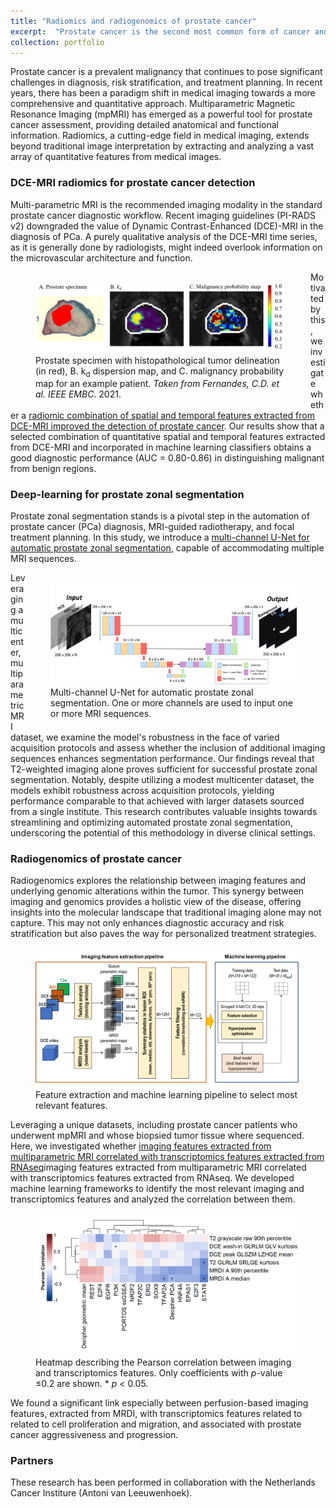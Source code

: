 ```yaml
---
title: "Radiomics and radiogenomics of prostate cancer"
excerpt:  "Prostate cancer is the second most common form of cancer and one of the most lethal in western men. Timely and accurate diagnosis is crucial. Multiparametric MRI is currently the recommended imaging modality for prostate cancer. However, it is not sufficiently accurate to replace systematic biopsies. In this line of research, we extract quantitative parameters from multiparametric MRI and combine them by machine learning for improving prostate cancer diagnostics. Additionally, we investigate the link between relevant MRI features and genomic features of aggressive prostate cancer <br/> <img src='/images/mri_cover.jpg' width='400px'> "
collection: portfolio
---
```

Prostate cancer is a prevalent malignancy that continues to pose significant challenges in diagnosis, risk stratification, and treatment planning. In recent years, there has been a paradigm shift in medical imaging towards a more comprehensive and quantitative approach. Multiparametric Magnetic Resonance Imaging (mpMRI) has emerged as a powerful tool for prostate cancer assessment, providing detailed anatomical and functional information. Radiomics, a cutting-edge field in medical imaging, extends beyond traditional image interpretation by extracting and analyzing a vast array of quantitative features from medical images. 

### DCE-MRI radiomics for prostate cancer detection
Multi-parametric MRI is the recommended imaging modality in the standard prostate cancer diagnostic workflow. Recent imaging guidelines (PI-RADS v2) downgraded the value of Dynamic Contrast-Enhanced (DCE)-MRI in the diagnosis of PCa. A purely qualitative analysis of the DCE-MRI time series, as it is generally done by radiologists, might indeed overlook information on the microvascular architecture and function. 


<figure style="width:400px; float: left">
  <img src='/images/dce-mri-radiomics.png' alt="Radiomics analysis of DCE-MRI">
  <figcaption> Prostate specimen with histopathological tumor delineation (in red), B. k<sub>d</sub> dispersion map, and C. malignancy probability map for an example patient. <i>Taken from Fernandes, C.D. et al.  IEEE EMBC</i>. 2021.  </figcaption>
</figure>
Motivated by this, we investigate whether a <a href="https://ieeexplore.ieee.org/stamp/stamp.jsp?tp=&arnumber=9630015" target="_blank">radiomic combination of spatial and temporal features extracted from DCE-MRI improved the detection of prostate cancer</a>. Our results show that a selected combination of quantitative spatial and temporal features extracted from DCE-MRI and incorporated in machine learning classifiers obtains a good diagnostic performance (AUC = 0.80-0.86) in distinguishing malignant from benign regions. 

 
### Deep-learning for prostate zonal segmentation

Prostate zonal segmentation stands is a pivotal step in the automation of prostate cancer (PCa) diagnosis, MRI-guided radiotherapy, and focal treatment planning. In this study, we introduce a  <a href="https://archive.ismrm.org/2022/2832.html" target="_blank">multi-channel U-Net for automatic prostate zonal segmentation</a>, capable of accommodating multiple MRI sequences. 
<figure style="width:400px; float: right">
  <img src='/images/DL_zonal_arch.png' alt="Network architecture" >
  <figcaption>Multi-channel U-Net for automatic prostate zonal segmentation. One or more channels are used to input one or more MRI sequences.</figcaption>
</figure>
Leveraging a multicenter, multiparametric MRI dataset, we examine the model's robustness in the face of varied acquisition protocols and assess whether the inclusion of additional imaging sequences enhances segmentation performance. Our findings reveal that T2-weighted imaging alone proves sufficient for successful prostate zonal segmentation. Notably, despite utilizing a modest multicenter dataset, the models exhibit robustness across acquisition protocols, yielding performance comparable to that achieved with larger datasets sourced from a single institute. This research contributes valuable insights towards streamlining and optimizing automated prostate zonal segmentation, underscoring the potential of this methodology in diverse clinical settings.


<!-- <img src='/images/DL_zonal_arch.jpg' width='400px', align='left'> -->

### Radiogenomics of prostate cancer
Radiogenomics explores the relationship between imaging features and underlying genomic alterations within the tumor. This synergy between imaging and genomics provides a holistic view of the disease, offering insights into the molecular landscape that traditional imaging alone may not capture. This may not only enhances diagnostic accuracy and risk stratification but also paves the way for personalized treatment strategies. 

<figure>
  <img src='/images/imaging_pipe.png' alt="Feature extaction and machine learning pipeline" >
  <figcaption>Feature extraction and machine learning pipeline to select most relevant features.</figcaption>
</figure>

<!-- <img src='/images/imaging_pipe.png' width='400px', align='left'> -->
Leveraging a unique datasets, including prostate cancer patients who underwent mpMRI and whose biopsied tumor tissue where sequenced. Here, we investigated whether <a href="https://www.mdpi.com/2072-6694/15/12/3074" target="_blank">imaging features extracted from multiparametric MRI correlated with transcriptomics features extracted from RNAseq</a>imaging features extracted from multiparametric MRI correlated with transcriptomics features extracted from RNAseq. We developed machine learning frameworks to identify the most relevant imaging and transcriptomics features and analyzed the correlation between them. 

<figure>
  <img src='/images/NKI_correlations_0.1.png' alt="Network architecture" >
  <figcaption>Heatmap describing the Pearson correlation between imaging and transcriptomics features. Only coefficients with <i>p</i>-value ≤0.2
 are shown. * <i>p</i> < 0.05. </figcaption>
</figure>


We found a significant link especially between perfusion-based imaging features, extracted from MRDI, with transcriptomics features related to related to cell proliferation and migration, and associated with prostate cancer aggressiveness and progression. 


### Partners
These research has been performed in collaboration with the Netherlands Cancer Institure (Antoni van Leeuwenhoek).


<!-- ![description image](/images/name_image.ext "Optional title"){: .align-right width="300px"} -->

<!-- Cancer is a global health challenge. Timely and accurate detection and diagnosis, together with effective therapy monitoring are essential in the fight against cancer. Based on the established link between cancer and the formation of (neo)vessels to support tumor growth (angiogesis), several imaging modality have been developed to detect early angiogenic changes. Non-invasive, radiation-free ultrasound and MRI imaging are particularly interesting for angiogenesis imaging. However, mostly qualitative assessment is currently performed in the clinical routing, possibly missing important information hidden in these rich spatio-temporal imaging sets. In my research, I developed methods for quantification of MRI and US imaging, and extraction of effective cancer biomarkers. I strive to combine model-driven and data-driven approaches, to obtain interpretable, physics-based biomarkers for improving cancer diagnostics.  -->
